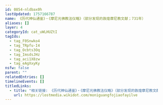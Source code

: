 ```yaml
---
id: 0854-nldbax0h
lastUpdated: 1757166787
name: 《历代神仙通鉴》・《摩尼光佛教法仪略》（部分发现的敦煌摩尼教文献；731年）
aliases: []
layer: 4
categoryId: cat_uWLHUZtI
tagIds:
  - tag_F0Snwko4
  - tag_TRpfu-I4
  - tag_Ocbts3Oq
  - tag_ImsdsJHz
  - tag_aci1X8zw
  - tag_eAgXxyKy
nsfw: false
parent: ""
relatedEntries: []
timelineEvents: []
titledLinks:
  - title: "相关链接: 《历代神仙通鉴》・《摩尼光佛教法仪略》（部分发现的敦煌摩尼教文献；731年）"
    url: https://lostmedia.wikidot.com/moniguangfojiaofayilve
---
```



